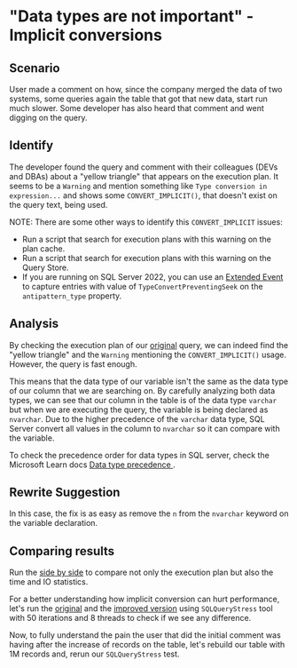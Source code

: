 # "Data types are not important" - Implicit conversions

## Scenario

User made a comment on how, since the company merged the data of two systems, some queries again the table that got that new data, start run much slower.
Some developer has also heard that comment and went digging on the query.

## Identify

The developer found the query and comment with their colleagues (DEVs and DBAs) about a "yellow triangle" that appears on the execution plan.
It seems to be a `Warning` and mention something like `Type conversion in expression...` and shows some `CONVERT_IMPLICIT()`, that doesn't exist on the query text, being used.

NOTE:
There are some other ways to identify this `CONVERT_IMPLICIT` issues:

- Run a script that search for execution plans with this warning on the plan cache.
- Run a script that search for execution plans with this warning on the Query Store.
- If you are running on SQL Server 2022, you can use an [Extended Event](..\XE\query_antipattern_xe.sql) to capture entries with value of `TypeConvertPreventingSeek` on the `antipattern_type` property.

## Analysis

By checking the execution plan of our [original](.\01-Original.sql) query, we can indeed find the "yellow triangle" and the `Warning` mentioning the `CONVERT_IMPLICIT()` usage.
However, the query is fast enough.

This means that the data type of our variable isn't the same as the data type of our column that we are searching on.
By carefully analyzing both data types, we can see that our column in the table is of the data type `varchar` but when we are executing the query, the variable is being declared as `nvarchar`.
Due to the higher precedence of the `varchar` data type, SQL Server convert all values in the column to `nvarchar` so it can compare with the variable.

To check the precedence order for data types in SQL server, check the Microsoft Learn docs [Data type precedence ](https://learn.microsoft.com/en-us/sql/t-sql/data-types/data-type-precedence-transact-sql?view=sql-server-ver16).

## Rewrite Suggestion

In this case, the fix is as easy as remove the `n` from the `nvarchar` keyword on the variable declaration.

## Comparing results

Run the [side by side](.\03-SideBySide.sql) to compare not only the execution plan but also the time and IO statistics.

For a better understanding how implicit conversion can hurt performance, let's run the [original](.\01-Original.sql) and the [improved version](.\02-ImprovedVersion.sql) using `SQLQueryStress` tool with 50 iterations and 8 threads to check if we see any difference.

Now, to fully understand the pain the user that did the initial comment was having after the increase of records on the table, let's rebuild our table with 1M records and, rerun our `SQLQueryStress` test.
